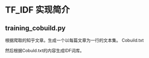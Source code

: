 # TF_IDF 实现简介

## training_cobuild.py
根据爬取的知乎文章。生成一个以每篇文章为一行的文本集。
Cobuild.txt

然后根据Cobuld.txt的内容生成IDF词库。

